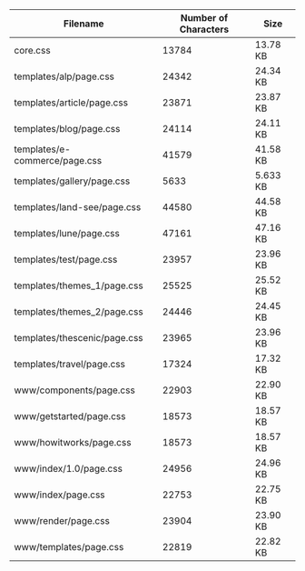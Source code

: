 | Filename                      | Number of Characters | Size     |
| ----------------------------- | -------------------- | -------- |
| core.css                      | 13784                | 13.78 KB |
| templates/alp/page.css        | 24342                | 24.34 KB |
| templates/article/page.css    | 23871                | 23.87 KB |
| templates/blog/page.css       | 24114                | 24.11 KB |
| templates/e-commerce/page.css | 41579                | 41.58 KB |
| templates/gallery/page.css    | 5633                 | 5.633 KB |
| templates/land-see/page.css   | 44580                | 44.58 KB |
| templates/lune/page.css       | 47161                | 47.16 KB |
| templates/test/page.css       | 23957                | 23.96 KB |
| templates/themes_1/page.css   | 25525                | 25.52 KB |
| templates/themes_2/page.css   | 24446                | 24.45 KB |
| templates/thescenic/page.css  | 23965                | 23.96 KB |
| templates/travel/page.css     | 17324                | 17.32 KB |
| www/components/page.css       | 22903                | 22.90 KB |
| www/getstarted/page.css       | 18573                | 18.57 KB |
| www/howitworks/page.css       | 18573                | 18.57 KB |
| www/index/1.0/page.css        | 24956                | 24.96 KB |
| www/index/page.css            | 22753                | 22.75 KB |
| www/render/page.css           | 23904                | 23.90 KB |
| www/templates/page.css        | 22819                | 22.82 KB |